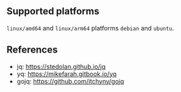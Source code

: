 <!-- markdownlint-disable MD041 -->

## Supported platforms

`linux/amd64` and `linux/arm64` platforms `debian` and `ubuntu`.

## References

- jq: <https://stedolan.github.io/jq>
- yq: <https://mikefarah.gitbook.io/yq>
- gojq: <https://github.com/itchyny/gojq>
